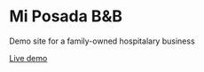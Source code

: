 # Mi Posada B&B

Demo site for a family-owned hospitalary business

[Live demo](https://morada-bnb.netlify.app/)